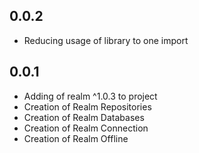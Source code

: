 

## 0.0.2
* Reducing usage of library to one import


## 0.0.1

* Adding of realm ^1.0.3 to project
* Creation of Realm Repositories
* Creation of Realm Databases
* Creation of Realm Connection
* Creation of Realm Offline


